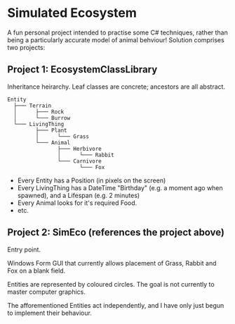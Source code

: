 # Simulated Ecosystem

A fun personal project intended to practise some C# techniques, rather than being a particularly accurate model of animal behviour! Solution comprises two projects:

## Project 1: EcosystemClassLibrary

Inheritance heirarchy. Leaf classes are concrete; ancestors are all abstract.

    Entity
      ├─── Terrain
      │      ├─── Rock
      │      └─── Burrow
      └─── LivingThing
             ├─── Plant
             │      └─── Grass
             └─── Animal
                    ├─── Herbivore
                    │      └─── Rabbit
                    └─── Carnivore
                           └─── Fox
                           
- Every Entity has a Position (in pixels on the screen)
- Every LivingThing has a DateTime "Birthday" (e.g. a moment ago when spawned), and a Lifespan (e.g. 2 minutes)
- Every Animal looks for it's required Food.
- etc.

## Project 2: SimEco (references the project above)

Entry point.

Windows Form GUI that currently allows placement of Grass, Rabbit and Fox on a blank field.

Entities are represented by coloured circles. The goal is not currently to master computer graphics.

The afforementioned Entities act independently, and I have only just begun to implement their behaviour.
